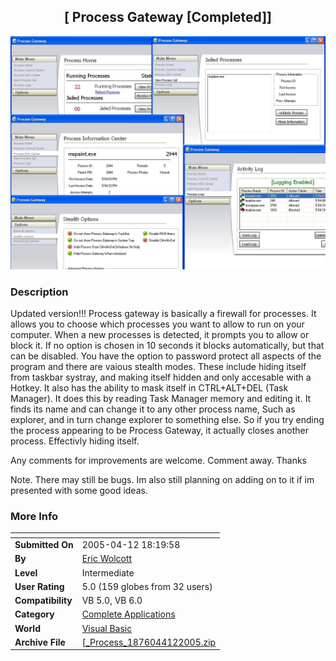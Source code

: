 ﻿<div align="center">

## \[ Process Gateway \[Completed\]\]

<img src="PIC20054121827379737.JPG">
</div>

### Description

Updated version!!! Process gateway is basically a firewall for processes. It allows you to choose which processes you want to allow to run on your computer. When a new processes is detected, it prompts you to allow or block it. If no option is chosen in 10 seconds it blocks automatically, but that can be disabled. You have the option to password protect all aspects of the program and there are vaious stealth modes. These include hiding itself from taskbar systray, and making itself hidden and only accesable with a Hotkey. It also has the ability to mask itself in CTRL+ALT+DEL (Task Manager). It does this by reading Task Manager memory and editing it. It finds its name and can change it to any other process name, Such as explorer, and in turn change explorer to something else. So if you try ending the process appearing to be Process Gateway, it actually closes another process. Effectivly hiding itself.

Any comments for improvements are welcome. Comment away. Thanks

Note. There may still be bugs. Im also still planning on adding on to it if im presented with some good ideas.
 
### More Info
 


<span>             |<span>
---                |---
**Submitted On**   |2005-04-12 18:19:58
**By**             |[Eric Wolcott](https://github.com/Planet-Source-Code/PSCIndex/blob/master/ByAuthor/eric-wolcott.md)
**Level**          |Intermediate
**User Rating**    |5.0 (159 globes from 32 users)
**Compatibility**  |VB 5\.0, VB 6\.0
**Category**       |[Complete Applications](https://github.com/Planet-Source-Code/PSCIndex/blob/master/ByCategory/complete-applications__1-27.md)
**World**          |[Visual Basic](https://github.com/Planet-Source-Code/PSCIndex/blob/master/ByWorld/visual-basic.md)
**Archive File**   |[\[\_Process\_1876044122005\.zip](https://github.com/Planet-Source-Code/eric-wolcott-process-gateway-completed__1-59427/archive/master.zip)








